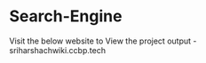 # Search-Engine
Visit the below website to View the project output 
      - sriharshachwiki.ccbp.tech
